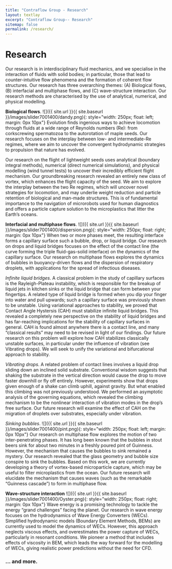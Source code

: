 ```yaml
---
title: "Contraflow Group - Research"
layout: textlay
excerpt: "Contraflow Group-- Research"
sitemap: false
permalink: /research/
---
```


# Research

Our research is in interdisciplinary fluid mechanics, and we specialise in the interaction of fluids with solid bodies; in particular, those that lead to counter-intuitive flow phenomena and the formation of coherent flow structures. Our research has three overarching themes: (A) Biological flows, (B) interfacial and multiphase flows, and (C) wave-structure interaction. Our research methods are characterised by the use of analytical, numerical, and physical modelling.




**Biological flows**.
![]({{ site.url }}{{ site.baseurl }}/images/slider7001400/dandy.png){: style="width: 250px; float: left; margin: 0px  10px"}
Evolution finds ingenious ways to achieve locomotion through fluids at a wide range of Reynolds numbers (Re): from corkscrewing spermatozoa to the autorotation of maple seeds. Our research focuses on the interplay between low- and intermediate-Re regimes, where we aim to uncover the convergent hydrodynamic strategies to propulsion that nature has evolved.

Our research on the flight of lightweight seeds uses analytical (boundary integral methods), numerical (direct numerical simulations), and physical modelling (wind tunnel tests) to uncover their incredibly efficient flight mechanism. Our groundbreaking research revealed an entirely new class of vortex, which enhances the flight capacity of the seed. We aim to explore the interplay between the two Re regimes, which will uncover novel strategies for locomotion, and may underlie weight reduction and particle retention of biological and man-made structures. This is of fundamental importance to the navigation of microrobots used for human diagnostics and offers a particle capture solution to the microplastics that litter the Earth’s oceans.


**Interfacial and multiphase flows**. ![]({{ site.url }}{{ site.baseurl }}/images/slider7001400/dispersion.png){: style="width: 250px; float: right; margin: 0px  10px"} 
When two or more phases meet, the resulting interface forms a capillary surface such a bubble, drop, or liquid bridge. Our research on drops and liquid bridges focuses on the effect of the contact line (the curve forming the triple fluid-gas-solid interface) on the dynamics of the capillary surface. Our research on multiphase flows explores the dynamics of bubbles in buoyancy-driven flows and the dispersion of respiratory droplets, with applications for the spread of infectious diseases.


*Infinite liquid bridges*.
A classical problem in the study of capillary surfaces is the Rayleigh-Plateau instability, which is responsible for the breakup of liquid jets in kitchen sinks or the liquid bridge that can form between your fingertips. A related type of liquid bridge is formed when you dip your finger into water and pull upwards; such a capillary surface was previously shown to be unstable. Using variational approaches to stability, we proved that Contact Angle Hystersis (CAH) must stabilize infinite liquid bridges. This revealed a completely new perspective on the stability of liquid bridges and has far-reaching implications for the stability of capillary surfaces in general. CAH is found almost anywhere there is a contact line, and many “classical results” may need to be revised in light of our findings. Our future research on this problem will explore how CAH stabilizes classically unstable surfaces, in particular under the influence of vibration (see Vibrating drops). We will seek to unify the variational and bifurcational approach to
stability.

*Vibrating drops*.
A related problem of contact lines involves a liquid drop sliding down an inclined solid substrate. Conventional wisdom suggests that shaking the substrate in the vertical direction would cause the drop to move faster downhill or fly off entirely. However, experiments show that drops given enough of a shake can climb uphill, against gravity. But what enabled this climbing was not previously understood. We performed an asymptotic analysis of the governing equations, which revealed the climbing mechanism to be the nonlinear interaction of vibration modes in the drop’s free surface. Our future research will examine the effect of CAH on the migration of droplets over substrates, especially under vibration.

*Sinking bubbles*. ![]({{ site.url }}{{ site.baseurl }}/images/slider7001400/pint.png){: style="width: 250px; float: left; margin: 0px  10px"} 
Our research on multiphase flow explores the motion of two inter-penetrating phases. It has long been known that the bubbles in stout beers sink for about two minutes in a freshly poured pint of Guinness. However, the mechanism that causes the bubbles to sink remained a mystery. Our research revealed that the glass geometry and bubble size conspire to sink the bubbles. Based on this work, we are currently developing a theory of vortex-based microparticle capture, which may be useful to filter microplastics from
the ocean. Our future research will elucidate the mechanism that causes waves (such as the remarkable “Guinness cascade”) to form in multiphase flow.


**Wave-structure interaction** ![]({{ site.url }}{{ site.baseurl }}/images/slider7001400/Oyster.png){: style="width: 250px; float: right; margin: 0px  10px"} Wave energy is a promising technology to tackle the energy “grand challenges” facing the planet. Our research in wave energy focuses on the hydrodynamics of Wave Energy Converters (WECs). Simplified hydrodynamic models (Boundary Element Methods, BEMs) are currently used to model the dynamics of WECs. However, this approach neglects viscous effects, and overestimates the power capture of WECs, particularly in resonant conditions. We pioneer a method that includes effects of viscosity in BEM, which leads the way forward for the modelling of WECs, giving realistic power predictions without the need for CFD. 


### ... and more.
